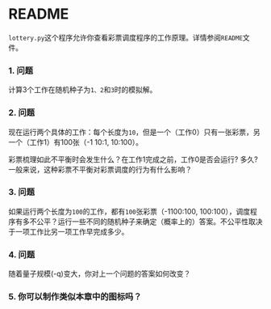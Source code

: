# README 

`lottery.py`这个程序允许你查看彩票调度程序的工作原理。详情参阅`README`文件。

### 1. 问题

计算3个工作在随机种子为`1、2`和`3`时的模拟解。

### 2. 问题

现在运行两个具体的工作：每个长度为`10`，但是一个（工作0）只有一张彩票，另一个（工作1）有100张（-1 10:1, 10:100）。

彩票梳理如此不平衡时会发生什么？在工作1完成之前，工作0是否会运行? 多久? 一般来说，这种彩票不平衡对彩票调度的行为有什么影响？

### 3. 问题

如果运行两个长度为`100`的工作，都有`100`张彩票（-1100:100, 100:100），调度程序有多不公平？运行一些不同的随机种子来确定（概率上的）答案。不公平性取决于一项工作比另一项工作早完成多少。

### 4. 问题

随着量子规模(-q)变大，你对上一个问题的答案如何改变？

### 5. 你可以制作类似本章中的图标吗？

